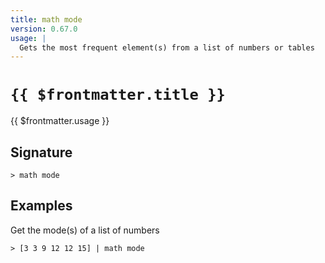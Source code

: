 ```yaml
---
title: math mode
version: 0.67.0
usage: |
  Gets the most frequent element(s) from a list of numbers or tables
---
```


# <code>{{ $frontmatter.title }}</code>

<div style='white-space: pre-wrap;'>{{ $frontmatter.usage }}</div>

## Signature

```> math mode ```

## Examples

Get the mode(s) of a list of numbers
```shell
> [3 3 9 12 12 15] | math mode
```
